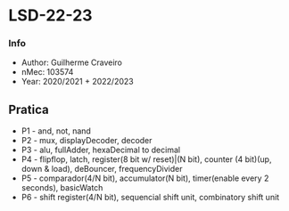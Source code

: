 # LSD-22-23

### Info
 - Author: Guilherme Craveiro
 - nMec: 103574
 - Year: 2020/2021 + 2022/2023

## Pratica
 - P1 - and, not, nand
 - P2 - mux, displayDecoder, decoder
 - P3 - alu, fullAdder, hexaDecimal to decimal
 - P4 - flipflop, latch, register(8 bit w/ reset)|(N bit), counter (4 bit)(up, down & load), deBouncer, frequencyDivider
 - P5 - comparador(4/N bit), accumulator(N bit), timer(enable every 2 seconds), basicWatch 
 - P6 - shift register(4/N bit), sequencial shift unit, combinatory shift unit